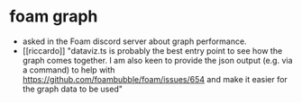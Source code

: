 # foam graph

- asked in the Foam discord server about graph performance.
- [[riccardo]] "dataviz.ts is probably the best entry point to see how the graph comes together. I am also keen to provide the json output (e.g. via a command) to help with https://github.com/foambubble/foam/issues/654 and make it easier for the graph data to be used"


